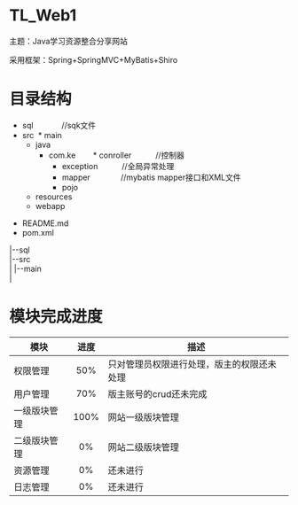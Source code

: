 # TL_Web1


主题：Java学习资源整合分享网站


采用框架：Spring+SpringMVC+MyBatis+Shiro

# 目录结构


* sql              //sqk文件</br>
* src
  * main
    * java
      * com.ke
        * conroller           //控制器</br>
        * exception           //全局异常处理</br>
        * mapper              //mybatis mapper接口和XML文件</br>
        * pojo
     - resources
     - webapp
- README.md
- pom.xml

|--sql   </br>
|--src   </br>
|  |--main   
|

# 模块完成进度

| 模块 | 进度 |描述 |
| ------------- |:-------------:|--------|
| 权限管理 | 50% |只对管理员权限进行处理，版主的权限还未处理|
| 用户管理 | 70% |版主账号的crud还未完成|
| 一级版块管理 | 100% |网站一级版块管理|
| 二级版块管理 | 0% |网站二级版块管理|
| 资源管理 | 0% |还未进行|
| 日志管理 | 0% |还未进行|





